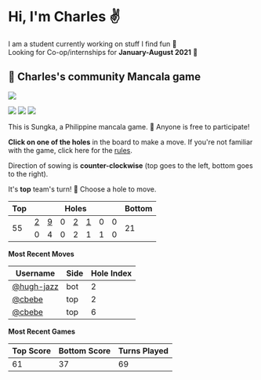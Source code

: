 # Hi, I'm Charles :v:

I am a student currently working on stuff I find fun :octopus:  
Looking for Co-op/internships for **January-August 2021** :briefcase:

## :shell: Charles's community Mancala game

![](https://github.com/cbebe/cbebe/blob/master/sungka.png)

![](https://img.shields.io/badge/Total%20moves%20played-108-blue)
![](https://img.shields.io/badge/Number%20of%20players-3-red)
![](https://img.shields.io/badge/Games%20completed-2-green)

This is Sungka, a Philippine mancala game. :wave: Anyone is free to participate!

**Click on one of the holes** in the board to make a move. If you're not familiar with the game, click here for the [rules](https://mancala.fandom.com/wiki/Sungka#Rules).

Direction of sowing is **counter-clockwise** (top goes to the left, bottom goes to the right).

It's **top** team's turn! :muscle: Choose a hole to move.

<table>
<thead>
<tr>
<th>Top</th>
<th colspan=7>Holes</th>
<th>Bottom</th>
</tr>
</thead>
<tbody>
<tr><td rowspan=2>55</td>

<td><a href="https://github.com/cbebe/cbebe/issues/new?title=sungka%7Ctop%7C6&&body=Just%20push%20%27Submit%20new%20issue%27%20without%20changing%20the%20title.%20Please%20wait%2030%20seconds%20to%20check%20if%20you%20have%20an%20extra%20move%20or%20let%20someone%20else%20play%20the%20turn.">2</a></td>
<td><a href="https://github.com/cbebe/cbebe/issues/new?title=sungka%7Ctop%7C5&&body=Just%20push%20%27Submit%20new%20issue%27%20without%20changing%20the%20title.%20Please%20wait%2030%20seconds%20to%20check%20if%20you%20have%20an%20extra%20move%20or%20let%20someone%20else%20play%20the%20turn.">9</a></td>
<td>0</td>
<td><a href="https://github.com/cbebe/cbebe/issues/new?title=sungka%7Ctop%7C3&&body=Just%20push%20%27Submit%20new%20issue%27%20without%20changing%20the%20title.%20Please%20wait%2030%20seconds%20to%20check%20if%20you%20have%20an%20extra%20move%20or%20let%20someone%20else%20play%20the%20turn.">2</a></td>
<td><a href="https://github.com/cbebe/cbebe/issues/new?title=sungka%7Ctop%7C2&&body=Just%20push%20%27Submit%20new%20issue%27%20without%20changing%20the%20title.%20Please%20wait%2030%20seconds%20to%20check%20if%20you%20have%20an%20extra%20move%20or%20let%20someone%20else%20play%20the%20turn.">1</a></td>
<td>0</td>
<td>0</td>
<td rowspan=2>21</td>
</tr>
<tr>
<td>0</td>
<td>4</td>
<td>0</td>
<td>2</td>
<td>1</td>
<td>1</td>
<td>0</td>
</tr>
<tbody>
</table>

**Most Recent Moves**

|Username|Side|Hole Index|
|-|-|-|
|[@hugh-jazz](https://github.com/hugh-jazz)|bot|2|
|[@cbebe](https://github.com/cbebe)|top|2|
|[@cbebe](https://github.com/cbebe)|top|6|

**Most Recent Games**

|Top Score|Bottom Score|Turns Played|
|-|-|-|
|61|37|69|